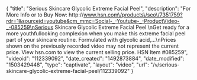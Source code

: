 {
    "title": "Serious Skincare Glycolic Extreme Facial Peel",
    "description": "For More Info or to Buy Now: http:\/\/www.hsn.com\/products\/seo\/7351759?rdr=1&sourceid=youtube&cm_mmc=Social-_-Youtube-_-ProductVideo-_-085259\nSerious Skincare Glycolic Extreme Facial Peel \nGet ready for a more youthfullooking complexion when you make this extreme facial peel part of your skincare routine. Formulated with glycolic acid,...\nPrices shown on the previously recorded video may not represent the current price.  View hsn.com to view the current selling price. HSN Item #085259",
    "videoid": "112339092",
    "date_created": "1492873884",
    "date_modified": "1503429448",
    "type": "captivate",
    "layout": "video",
    "url": "\/v\/serious-skincare-glycolic-extreme-facial-peel\/112339092"
}